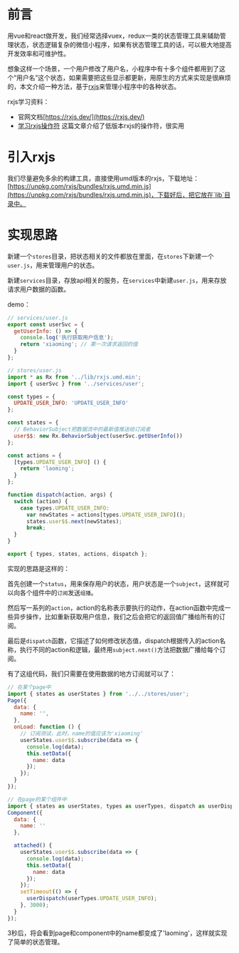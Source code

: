 # 前言
用vue和react做开发，我们经常选择vuex，redux一类的状态管理工具来辅助管理状态，状态逻辑复杂的微信小程序，如果有状态管理工具的话，可以极大地提高开发效率和可维护性。

想象这样一个场景，一个用户修改了用户名，小程序中有十多个组件都用到了这个“用户名”这个状态，如果需要把这些显示都更新，用原生的方式来实现是很麻烦的，本文介绍一种方法，基于[rxjs](https://rxjs.dev/)来管理小程序中的各种状态。

rxjs学习资料：
- 官网文档[https://rxjs.dev/](https://rxjs.dev/)
- [学习rxjs操作符](https://rxjs-cn.github.io/learn-rxjs-operators/about/) 这篇文章介绍了低版本rxjs的操作符，很实用

# 引入rxjs
我们尽量避免多余的构建工具，直接使用umd版本的rxjs，下载地址：[https://unpkg.com/rxjs/bundles/rxjs.umd.min.js](https://unpkg.com/rxjs/bundles/rxjs.umd.min.js)，下载好后，把它放在`lib`目录中。

# 实现思路
新建一个`stores`目录，把状态相关的文件都放在里面，在`stores`下新建一个`user.js`，用来管理用户的状态。

新建`services`目录，存放api相关的服务，在`services`中新建`user.js`，用来存放请求用户数据的函数。

demo：
```javascript
// services/user.js
export const userSvc = {
  getUserInfo: () => {
    console.log('执行获取用户信息');
    return 'xiaoming'; // 第一次请求返回的值
  }
};

// stores/user.js
import * as Rx from '../lib/rxjs.umd.min';
import { userSvc } from '../services/user';

const types = {
  UPDATE_USER_INFO: 'UPDATE_USER_INFO'
};

const states = {
  // BehaviorSubject把数据流中的最新值推送给订阅者
  user$$: new Rx.BehaviorSubject(userSvc.getUserInfo())
};

const actions = {
  [types.UPDATE_USER_INFO] () {
    return 'laoming';
  }
};

function dispatch(action, args) {
  switch (action) {
    case types.UPDATE_USER_INFO:
      var newStates = actions[types.UPDATE_USER_INFO]();
      states.user$$.next(newStates);
      break;
  }
}

export { types, states, actions, dispatch };
```

实现的思路是这样的：

首先创建一个`status`，用来保存用户的状态，用户状态是一个`subject`，这样就可以向各个组件中的`订阅`发送`组播`。

然后写一系列的`action`，action的名称表示要执行的动作，在action函数中完成一些异步操作，比如重新获取用户信息，我们之后会把它的返回值广播给所有的订阅。

最后是`dispatch`函数，它描述了如何修改状态值，dispatch根据传入的action名称，执行不同的action和逻辑，最终用`subject.next()`方法把数据广播给每个订阅。

有了这组代码，我们只需要在使用数据的地方订阅就可以了：
```javascript
// 在某个page中
import { states as userStates } from '../../stores/user';
Page({
  data: {
    name: '',
  },
  onLoad: function () {
    // 订阅测试，此时，name的值应该为'xiaoming'
    userStates.user$$.subscribe(data => {
      console.log(data);
      this.setData({
        name: data
      });
    });
  }
});

// 在page的某个组件中
import { states as userStates, types as userTypes, dispatch as userDispatch } from '../../stores/user';
Component({
  data: {
    name: ''
  },

  attached() {
    userStates.user$$.subscribe(data => {
      console.log(data);
      this.setData({
        name: data
      });
    });
    setTimeout(() => {
      userDispatch(userTypes.UPDATE_USER_INFO);
    }, 3000);
  }
});
```

3秒后，将会看到page和component中的name都变成了'laoming'，这样就实现了简单的状态管理。
